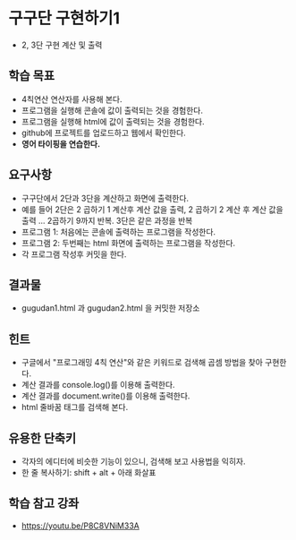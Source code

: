 # 구구단 구현하기1

- 2, 3단 구현 계산 및 출력

## 학습 목표

- 4칙연산 연산자를 사용해 본다.
- 프로그램을 실행해 콘솔에 값이 출력되는 것을 경험한다.
- 프로그램을 실행해 html에 값이 출력되는 것을 경험한다.
- github에 프로젝트를 업로드하고 웹에서 확인한다.
- **영어 타이핑을 연습한다.**

## 요구사항

- 구구단에서 2단과 3단을 계산하고 화면에 출력한다.
- 예를 들어 2단은 2 곱하기 1 계산후 계산 값을 출력, 2 곱하기 2 계산 후 계산 값을 출력 ... 2곱하기 9까지 반복. 3단은 같은 과정을 반복
- 프로그램 1: 처음에는 콘솔에 출력하는 프로그램을 작성한다.
- 프로그램 2: 두번째는 html 화면에 출력하는 프로그램을 작성한다.
- 각 프로그램 작성후 커밋을 한다.

## 결과물

- gugudan1.html 과 gugudan2.html 을 커밋한 저장소

## 힌트

- 구글에서 "프로그래밍 4칙 연산"와 같은 키워드로 검색해 곱셈 방법을 찾아 구현한다.
- 계산 결과를 console.log()를 이용해 출력한다.
- 계산 결과를 document.write()를 이용해 출력한다.
- html 줄바꿈 태그를 검색해 본다.

## 유용한 단축키
- 각자의 에디터에 비슷한 기능이 있으니, 검색해 보고 사용법을 익히자.
- 한 줄 복사하기: shift + alt + 아래 화살표

## 학습 참고 강좌

- https://youtu.be/P8C8VNiM33A
